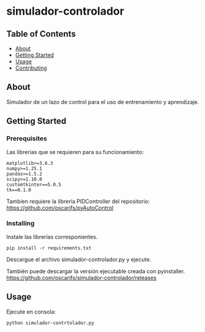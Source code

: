 # simulador-controlador

## Table of Contents

- [About](#about)
- [Getting Started](#getting_started)
- [Usage](#usage)
- [Contributing](../CONTRIBUTING.md)

## About <a name = "about"></a>

Simulador de un lazo de control para el uso de entrenamiento y aprendizaje.

## Getting Started <a name = "getting_started"></a>


### Prerequisites

Las librerias que se requieren para su funcionamiento:

```
matplotlib>=3.6.3
numpy>=1.25.1
pandas>=1.5.2
scipy>=1.10.0
customtkinter==5.0.5
tk==0.1.0
```

Tambien requiere la librería PIDController del repositorio:
https://github.com/oscarjfs/pyAutoControl


### Installing

Instale las librerías corresponientes.
```
pip install -r requirements.txt
```

Descargue el archivo simulador-controlador.py y ejecute.

También puede descargar la versión ejecutable creada con pyinstaller.
https://github.com/oscarjfs/simulador-controlador/releases


## Usage <a name = "usage"></a>

Ejecute en consola:

```
python simulador-contrtolador.py
```
